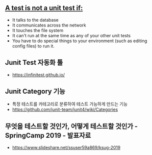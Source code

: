 ## [A test is not a unit test if:](https://www.artima.com/weblogs/viewpost.jsp?thread=126923)
- It talks to the database
- It communicates across the network
- It touches the file system
- It can't run at the same time as any of your other unit tests
- You have to do special things to your environment (such as editing config files) to run it.

## Junit Test 자동화 툴
- <https://infinitest.github.io/>


## Junit Category 기능
- 특정 테스트를 카테고리로 분류하여 테스트 가능하게 만드는 기능
- <https://github.com/junit-team/junit4/wiki/Categories>


## 무엇을 테스트할 것인가, 어떻게 테스트할 것인가 - SpringCamp 2019 - 발표자료
- <https://www.slideshare.net/ssuser59a869/ksug-2019>